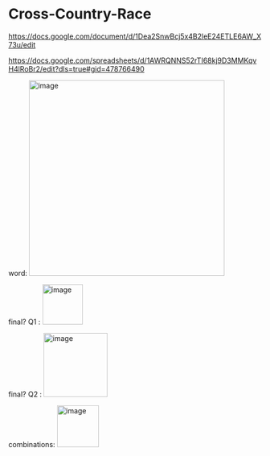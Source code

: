 # Cross-Country-Race
https://docs.google.com/document/d/1Dea2SnwBcj5x4B2leE24ETLE6AW_X73u/edit

https://docs.google.com/spreadsheets/d/1AWRQNNS52rTI68kj9D3MMKqvH4lRoBr2/edit?dls=true#gid=478766490

word:
<img width="389" alt="image" src="https://user-images.githubusercontent.com/100456466/232952399-5a2a2768-adde-46e0-8986-4c7072bddd2f.png">  


final? Q1 :
<img width="80" alt="image" src="https://user-images.githubusercontent.com/100456466/232951166-3c3830d8-bb48-4b4c-9eb1-c8c3d730fd71.png">  

final? Q2 :
<img width="127" alt="image" src="https://user-images.githubusercontent.com/100456466/232951856-52beafa1-9d4d-4efa-a093-ac71a7633928.png">  

combinations:
<img width="83" alt="image" src="https://user-images.githubusercontent.com/100456466/232951410-313ff630-c774-474e-a76d-d9b52133a782.png">  
